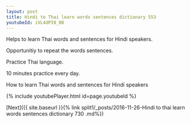 ```yaml
---
layout: post
title: Hindi to Thai learn words sentences dictionary 553 
youtubeId: iVL4dPI0_00
---
```

 
 
Helps to learn Thai words and sentences for Hindi speakers.

Opportunitiy to repeat the words sentences. 

Practice Thai language. 
 
10 minutes practice every day. 
 
How to learn Thai words and sentences for Hindi speakers 
 
{% include youtubePlayer.html id=page.youtubeId %}
 
 
[Next]({{ site.baseurl }}{% link  split1/_posts/2016-11-26-Hindi to thai learn words sentences dictionary 730 .md%})
 
